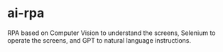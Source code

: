 # ai-rpa
RPA based on Computer Vision to understand the screens, Selenium to operate the screens, and GPT to natural language instructions.
